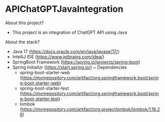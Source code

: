 # APIChatGPTJavaIntegration

About this project?
- This project is an integration of ChatGPT API using Java

About the stack?
- Java 17 (https://docs.oracle.com/en/java/javase/17/)
- IntelliJ IDE (https://www.jetbrains.com/idea/)
- SpringBoot Framework (https://spring.io/projects/spring-boot)
- Spring Initializr (https://start.spring.io/)
  ~ Dependencies
  - spring-boot-starter-web (https://mvnrepository.com/artifact/org.springframework.boot/spring-boot-starter-web)
  - spring-boot-starter-test (https://mvnrepository.com/artifact/org.springframework.boot/spring-boot-starter-test)
  - lombok (https://mvnrepository.com/artifact/org.projectlombok/lombok/1.18.26)
  
  
